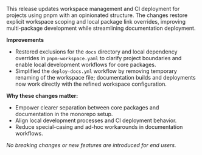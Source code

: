 This release updates workspace management and CI deployment for projects using pnpm with an opinionated structure. The changes restore explicit workspace scoping and local package link overrides, improving multi-package development while streamlining documentation deployment.

**Improvements**

* Restored exclusions for the `docs` directory and local dependency overrides in `pnpm-workspace.yaml` to clarify project boundaries and enable local development workflows for core packages.
* Simplified the `deploy-docs.yml` workflow by removing temporary renaming of the workspace file; documentation builds and deployments now work directly with the refined workspace configuration.

**Why these changes matter:**

* Empower clearer separation between core packages and documentation in the monorepo setup.
* Align local development processes and CI deployment behavior.
* Reduce special-casing and ad-hoc workarounds in documentation workflows.

_No breaking changes or new features are introduced for end users._